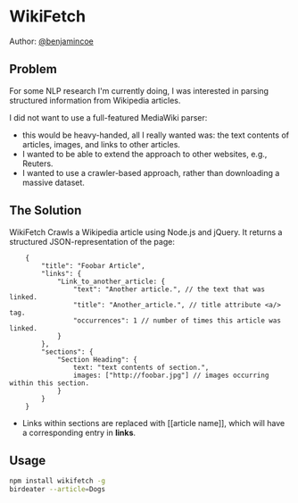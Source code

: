 WikiFetch
=========

Author: [@benjamincoe](https://twitter.com/#/benjamincoe)

Problem
-------

For some NLP research I'm currently doing, I was interested in parsing structured information from Wikipedia articles.

I did not want to use a full-featured MediaWiki parser:

* this would be heavy-handed, all I really wanted was: the text contents of articles, images, and links to other articles.
* I wanted to be able to extend the approach to other websites, e.g., Reuters.
* I wanted to use a crawler-based approach, rather than downloading a massive dataset.

The Solution
------------

WikiFetch Crawls a Wikipedia article using Node.js and jQuery. It returns a structured JSON-representation of the page:

```javscript
	{
		"title": "Foobar Article",
		"links": {
			"Link_to_another_article: {
				"text": "Another article.", // the text that was linked.
				"title": "Another_article.", // title attribute <a/> tag.
				"occurrences": 1 // number of times this article was linked.
			}
		},
		"sections": {
			"Section Heading": {
				text: "text contents of section.",
				images: ["http://foobar.jpg"] // images occurring within this section.
			}
		}
	}
```

* Links within sections are replaced with [[article name]], which will have a corresponding entry in **links**.

Usage
-----

```bash
npm install wikifetch -g
birdeater --article=Dogs
```